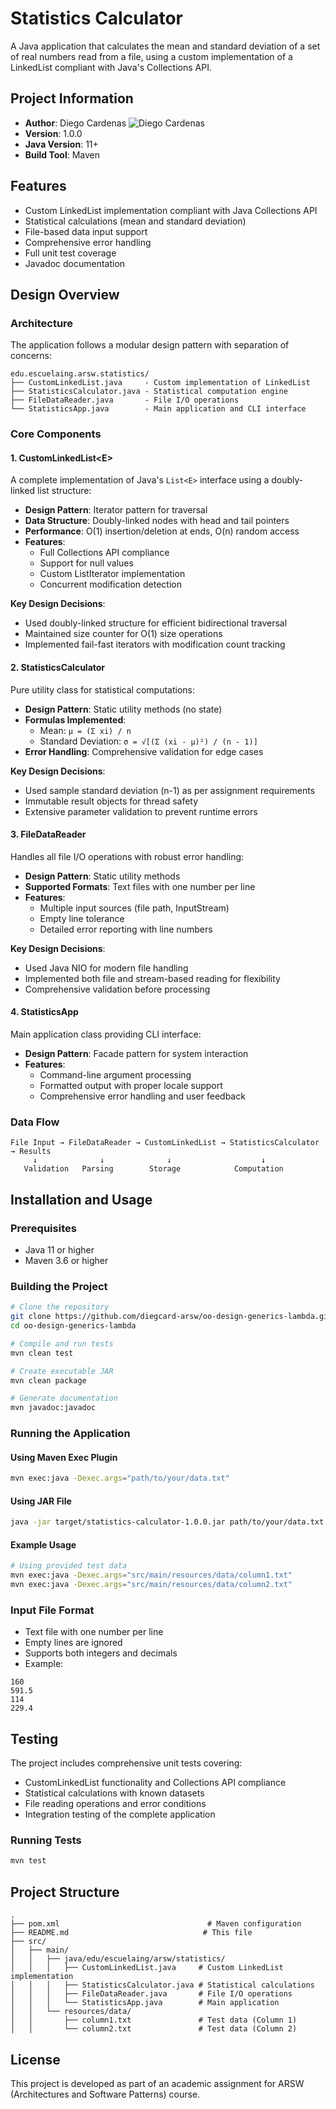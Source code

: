 # Statistics Calculator

A Java application that calculates the mean and standard deviation of a set of real numbers read from a file, using a custom implementation of a LinkedList compliant with Java's Collections API.

## Project Information

- **Author**: Diego Cardenas ![Diego Cardenas](https://github.com/diegcard)
- **Version**: 1.0.0
- **Java Version**: 11+
- **Build Tool**: Maven

## Features

- Custom LinkedList implementation compliant with Java Collections API
- Statistical calculations (mean and standard deviation)
- File-based data input support
- Comprehensive error handling
- Full unit test coverage
- Javadoc documentation

## Design Overview

### Architecture

The application follows a modular design pattern with separation of concerns:

```
edu.escuelaing.arsw.statistics/
├── CustomLinkedList.java     - Custom implementation of LinkedList
├── StatisticsCalculator.java - Statistical computation engine
├── FileDataReader.java       - File I/O operations
└── StatisticsApp.java        - Main application and CLI interface
```

### Core Components

#### 1. CustomLinkedList\<E\>

A complete implementation of Java's `List<E>` interface using a doubly-linked list structure:

- **Design Pattern**: Iterator pattern for traversal
- **Data Structure**: Doubly-linked nodes with head and tail pointers
- **Performance**: O(1) insertion/deletion at ends, O(n) random access
- **Features**:
  - Full Collections API compliance
  - Support for null values
  - Custom ListIterator implementation
  - Concurrent modification detection

**Key Design Decisions**:
- Used doubly-linked structure for efficient bidirectional traversal
- Maintained size counter for O(1) size operations
- Implemented fail-fast iterators with modification count tracking

#### 2. StatisticsCalculator

Pure utility class for statistical computations:

- **Design Pattern**: Static utility methods (no state)
- **Formulas Implemented**:
  - Mean: `μ = (Σ xi) / n`
  - Standard Deviation: `σ = √[(Σ (xi - μ)²) / (n - 1)]`
- **Error Handling**: Comprehensive validation for edge cases

**Key Design Decisions**:
- Used sample standard deviation (n-1) as per assignment requirements
- Immutable result objects for thread safety
- Extensive parameter validation to prevent runtime errors

#### 3. FileDataReader

Handles all file I/O operations with robust error handling:

- **Design Pattern**: Static utility methods
- **Supported Formats**: Text files with one number per line
- **Features**:
  - Multiple input sources (file path, InputStream)
  - Empty line tolerance
  - Detailed error reporting with line numbers

**Key Design Decisions**:
- Used Java NIO for modern file handling
- Implemented both file and stream-based reading for flexibility
- Comprehensive validation before processing

#### 4. StatisticsApp

Main application class providing CLI interface:

- **Design Pattern**: Facade pattern for system interaction
- **Features**:
  - Command-line argument processing
  - Formatted output with proper locale support
  - Comprehensive error handling and user feedback

### Data Flow

```
File Input → FileDataReader → CustomLinkedList → StatisticsCalculator → Results
     ↓              ↓              ↓                    ↓
   Validation   Parsing        Storage            Computation
```

## Installation and Usage

### Prerequisites

- Java 11 or higher
- Maven 3.6 or higher

### Building the Project

```bash
# Clone the repository
git clone https://github.com/diegcard-arsw/oo-design-generics-lambda.git
cd oo-design-generics-lambda

# Compile and run tests
mvn clean test

# Create executable JAR
mvn clean package

# Generate documentation
mvn javadoc:javadoc
```

### Running the Application

#### Using Maven Exec Plugin
```bash
mvn exec:java -Dexec.args="path/to/your/data.txt"
```

#### Using JAR File
```bash
java -jar target/statistics-calculator-1.0.0.jar path/to/your/data.txt
```

#### Example Usage
```bash
# Using provided test data
mvn exec:java -Dexec.args="src/main/resources/data/column1.txt"
mvn exec:java -Dexec.args="src/main/resources/data/column2.txt"
```

### Input File Format

- Text file with one number per line
- Empty lines are ignored
- Supports both integers and decimals
- Example:
```
160
591.5
114
229.4
```

## Testing

The project includes comprehensive unit tests covering:

- CustomLinkedList functionality and Collections API compliance
- Statistical calculations with known datasets
- File reading operations and error conditions
- Integration testing of the complete application

### Running Tests
```bash
mvn test
```
## Project Structure

```
.
├── pom.xml                                 # Maven configuration
├── README.md                              # This file
├── src/
│   ├── main/
│   │   ├── java/edu/escuelaing/arsw/statistics/
│   │   │   ├── CustomLinkedList.java     # Custom LinkedList implementation
│   │   │   ├── StatisticsCalculator.java # Statistical calculations
│   │   │   ├── FileDataReader.java       # File I/O operations
│   │   │   └── StatisticsApp.java        # Main application
│   │   └── resources/data/
│   │       ├── column1.txt               # Test data (Column 1)
│   │       └── column2.txt               # Test data (Column 2)
```

## License

This project is developed as part of an academic assignment for ARSW (Architectures and Software Patterns) course.